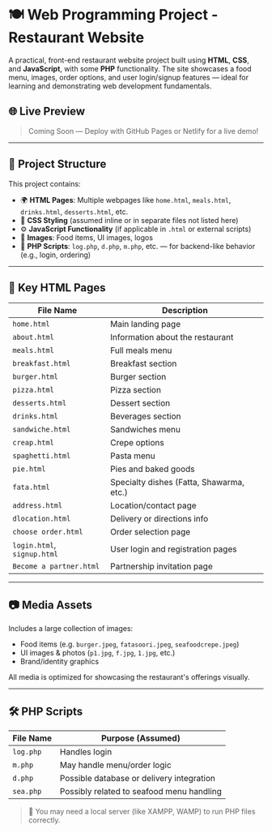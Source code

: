 # 🍽️ Web Programming Project - Restaurant Website

A practical, front-end restaurant website project built using **HTML**, **CSS**, and **JavaScript**, with some **PHP** functionality. The site showcases a food menu, images, order options, and user login/signup features — ideal for learning and demonstrating web development fundamentals.

## 🌐 Live Preview

> Coming Soon — Deploy with GitHub Pages or Netlify for a live demo!

---

## 📁 Project Structure

This project contains:

- 🌍 **HTML Pages**: Multiple webpages like `home.html`, `meals.html`, `drinks.html`, `desserts.html`, etc.
- 🎨 **CSS Styling** (assumed inline or in separate files not listed here)
- ⚙️ **JavaScript Functionality** (if applicable in `.html` or external scripts)
- 📸 **Images**: Food items, UI images, logos
- 🐘 **PHP Scripts**: `log.php`, `d.php`, `m.php`, etc. — for backend-like behavior (e.g., login, ordering)

---

## 📄 Key HTML Pages

| File Name                | Description |
|--------------------------|-------------|
| `home.html`              | Main landing page |
| `about.html`             | Information about the restaurant |
| `meals.html`             | Full meals menu |
| `breakfast.html`         | Breakfast section |
| `burger.html`            | Burger section |
| `pizza.html`             | Pizza section |
| `desserts.html`          | Dessert section |
| `drinks.html`            | Beverages section |
| `sandwiche.html`         | Sandwiches menu |
| `creap.html`             | Crepe options |
| `spaghetti.html`         | Pasta menu |
| `pie.html`               | Pies and baked goods |
| `fata.html`              | Specialty dishes (Fatta, Shawarma, etc.) |
| `address.html`           | Location/contact page |
| `dlocation.html`         | Delivery or directions info |
| `choose order.html`      | Order selection page |
| `login.html`, `signup.html` | User login and registration pages |
| `Become a partner.html`  | Partnership invitation page |

---

## 📷 Media Assets

Includes a large collection of images:
- Food items (e.g. `burger.jpeg`, `fatasoori.jpeg`, `seafoodcrepe.jpeg`)
- UI images & photos (`p1.jpg`, `f.jpg`, `1.jpg`, etc.)
- Brand/identity graphics

All media is optimized for showcasing the restaurant's offerings visually.

---

## 🛠️ PHP Scripts

| File Name  | Purpose (Assumed) |
|------------|------------------|
| `log.php`  | Handles login |
| `m.php`    | May handle menu/order logic |
| `d.php`    | Possible database or delivery integration |
| `sea.php`  | Possibly related to seafood menu handling |

> 🔐 You may need a local server (like XAMPP, WAMP) to run PHP files correctly.


